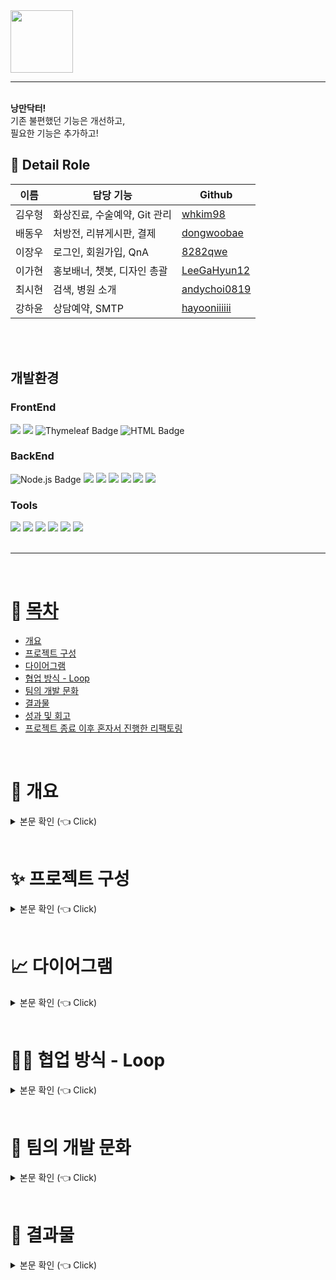 <img src="https://github.com/6BitCampers/Nangman_Doctor/assets/86636344/2c29fdd9-7493-4c20-9866-af0f4a72410f" width="100">

<hr>
<br>
<b>낭만닥터!</b><br>
기존 불편했던 기능은 개선하고, <br>
필요한 기능은 추가하고!

## 📃 Detail Role <a name = "role"></a>
이름|담당 기능|Github
---|---|---
김우형|화상진료, 수술예약, Git 관리|[whkim98](https://github.com/whkim98)
배동우|처방전, 리뷰게시판, 결제|[dongwoobae](https://github.com/dongwoobae)
이장우|로그인, 회원가입, QnA|[8282qwe](https://github.com/8282qwe)
이가현|홍보배너, 챗봇, 디자인 총괄|[LeeGaHyun12](https://github.com/LeeGaHyun12)
최시현|검색, 병원 소개|[andychoi0819](https://github.com/andychoi0819)
강하윤|상담예약, SMTP|[hayooniiiiii](https://github.com/hayooniiiiii)
<br/>


<br>

## 개발환경
### FrontEnd
<div>
  <img src="https://img.shields.io/badge/CSS-1572B6?style=for-the-badge&logo=CSS3&logoColor=white">
  <img src="https://img.shields.io/badge/javascript-F7DF1E?style=for-the-badge&logo=javascript&logoColor=white">
  <img src="https://img.shields.io/badge/Thymeleaf-005F0F?style=for-the-badge&logo=Thymeleaf&logoColor=white" alt="Thymeleaf Badge">
  <img src="https://img.shields.io/badge/HTML-239120?style=for-the-badge&logo=html5&logoColor=white" alt="HTML Badge">
</div>

### BackEnd
<div>
  <img src="https://img.shields.io/badge/Node.js-339933?style=for-the-badge&logo=node.js&logoColor=white" alt="Node.js Badge">
  <img src="https://img.shields.io/badge/Java-007396?style=for-the-badge&logo=Java&logoColor=white"> 
  <img src="https://img.shields.io/badge/Spring Boot-6DB33F?style=for-the-badge&logo=spring boot&logoColor=white">
  <img src="https://img.shields.io/badge/mybatis-000000?style=for-the-badge&logo=java&logoColor=white">
  <img src="https://img.shields.io/badge/mysql-4479A1?style=for-the-badge&logo=mysql&logoColor=white">
  <img src="https://img.shields.io/badge/apache tomcat-F8DC75?style=for-the-badge&logo=apachetomcat&logoColor=black">
  <img src="https://img.shields.io/badge/naver cloud platform-03C75A?style=for-the-badge&logo=naver&logoColor=white">
</div>

### Tools
<div>
  <img src="https://img.shields.io/badge/jenkins-D24939?style=for-the-badge&logo=jenkins&logoColor=white">
  <img src="https://img.shields.io/badge/docker-2496ED?style=for-the-badge&logo=docker&logoColor=white">
  <img src="https://img.shields.io/badge/GitHub-181717?style=for-the-badge&logo=GitHub&logoColor=white">
  <img src="https://img.shields.io/badge/Git-F05032?style=for-the-badge&logo=Git&logoColor=white">
  <img src="https://img.shields.io/badge/intellij idea-000000?style=for-the-badge&logo=intellijidea&logoColor=white">
  <img src="https://img.shields.io/badge/vscode-007ACC?style=for-the-badge&logo=visualstudiocode&logoColor=white">
</div>

  <br>

---

 <br>

# 📝 [목차](#index) <a name = "index"></a>

- [개요](#outline)
- [프로젝트 구성](#Configuration)
- [다이어그램](#Diagram)
- [협업 방식 - Loop](#Loop)
- [팀의 개발 문화](#culture)
- [결과물](#outputs)
- [성과 및 회고](#retrospection)
- [프로젝트 종료 이후 혼자서 진행한 리팩토링](#update)

<br>

# 🎉 개요 <a name = "outline"></a>

<details>
   <summary> 본문 확인 (👈 Click)</summary>
<br />

<h3>성형외과 전문 통합 시스템 "낭만닥터" !!!</h3>

낭만닥터는 자신의 외모를 가꾸어 나가는 성형의 시대에 맞추어 필요한 정보를 제공하고, 강남에 위치한 모든 성형외과의 정보와 상담 예약까지 제공합니다. 비대면 진료까지 가능한 낭만 닥터의 서비스를 즐겨보세요!


</details>

<br>

# ✨ 프로젝트 구성 <a name = "Configuration"></a>

<details>
   <summary> 본문 확인 (👈 Click)</summary>
<br />

+ 로그인/회원가입
    - 모든 사용자는 소셜 / 로컬 중 원하는 방식으로 회원가입 및 로그인 가능
    - 소셜로그인(Naver,Kakao,Google)
    - 마이페이지에서 예약 내역 확인 가능

<br>

+ 병원 검색
    - 키워드 검색
    - 검색어 추천
    - 평점 순으로 출력

<br>

+ 예약
    - 병원 검색을 통해 예약 페이지 접속
    - 예약과 동시에 로그인한 이메일 주소로 알림 메일 전송
    - 직원 페이지에서 수락 버튼 클릭시 화상진료 입장 가능

<br>

+ 화상 진료
    - 이메일로 전송된 방이름 입력 후 화상 진료 시작
    - 의사는 처방전 입력 페이지로 이동
    - 채팅 및 카메라 ON/OFF, 마이크 MUTE/UNMUTE
    - 방나가기 버튼 클릭시 화상진료 버튼이 결제 버튼으로 바뀜
      
<br>

+ 결제
    - 의사가 처방전 입력시 결제하러가기 버튼 활성화
    - 카드, 휴대폰, 가상계좌 등의 방법으로 결제 가능
    - 결제시 리뷰쓰러가기 및 처방전 열람 버튼 활성화
      
<br>

+ 챗봇
    - 예약하기, 병원검색 가능
 
<br>

+ 익명게시판
    - 익명으로 작성
    - 작성시 닉네임, 비밀번호, 내용 입력 가능
    - 파일첨부 가능
    - 비밀번호 암호화
 
<br>

+ 직원페이지
    - 의사, 간호사, 행정, 매니저 권한 부여
    - 매니저는 속한 병원의 직원에게 권한 변경 및 병원 정보 수정 가능
    - 캘린더에서 일정 보기
      
<br>
</details>

<br>

# 📈 다이어그램  <a name = "Diagram"></a>

<details>
   <summary> 본문 확인 (👈 Click)</summary>
<br/>

<h3>ER다이어그램</h3>
<div align="center">
 <img src="https://github.com/6BitCampers/Nangman_Doctor/assets/86636344/01b725d9-fad3-465b-a031-52b6709f58f4" width="450">
</div>

</details>

<br>

# 🙌🏻 협업 방식 - Loop <a name = "Loop"></a>

<details>
   <summary> 본문 확인 (👈 Click)</summary>
<br />


<div align="center">
 <img src="https://github.com/6BitCampers/Nangman_Doctor/assets/86636344/a8fd24c8-ba38-46d2-b0f9-00545a62d61f" width="350">
</div>

<div align="center">
 <img src="https://github.com/6BitCampers/Nangman_Doctor/assets/86636344/8c72b9fd-22f1-44f0-8213-5981b997c713" width="350">
</div>

<div align="center">
 <img src="https://github.com/6BitCampers/Nangman_Doctor/assets/86636344/f8001790-86d6-45b9-8e90-57dcdf614f3c" width="350">
</div>

저희 팀은 협업 방식으로 Notion, Trello, Google Sheets를 사용했습니다.  

아이디어를 공유하고 해당 아이디어 대해 자신의 생각과 추가적인 아이디어를 작성하여 아이디어 보완을 했습니다.

프로젝트 선정 후 목표 우선순위 진행률과 구현할 기능을 선정하고  역할 분담을 하고 각자 맡은 기능들에 대해 백로그를 작성하면서 팀원들과 진행사항을 공유했습니다.

</details>

<br>


# 🎡 팀의 개발 문화 <a name = "culture"></a>

<details>
   <summary> 본문 확인 (👈 Click)</summary>
<br />


## Github 규칙
<h3>1. 개발 환경 및 협업 방법:</h3>
각 개발자는 본인이 현재 작업중인 폴더 외의 코드는 확인만 가능하고 직접 수정하지 않습니다.

불가피하게 수정이 필요한 경우, 담당 개발자와 필수적으로 협의합니다.

코드 변경이 필요한 부분을 찾았을 때, 해당 부분의 담당자에게 알려주고 직접 수정하지 않습니다.

<br>

<h3>2. 커밋 규칙:</h3>
1일 1회 Main 브랜치에 Merge를 진행합니다.

기능이 완료되지 않은 오류 코드의 경우 제외 후 커밋/푸쉬 합니다.

<h3>3.브랜치 전략:</h3>
Main 브랜치에서는 직접적으로 개발하지 않고, 기능 개발은 각 개발자의 이름으로 만들어진 브랜치에서 작업합니다.

개발이 완료되면 각 개발자의 브랜치에서 Main 브랜치로 pull request를 생성하여 코드 리뷰를 받고 Git 담당자에게 승인을 받은 후에만 Main 브랜치로 Merge합니다.

Main 브랜치로 merge된 이후에는 변경된 기능을 확인하고 오류 발생시 각 담당 개발자에게 전달합니다.

</details>

<br>

# 🔎 결과물  <a name = "outputs"></a>

<details>
   <summary> 본문 확인 (👈 Click)</summary>
<br />

배포주소: http://deploysemi.midichi.kro.kr/


</details>

<br>


